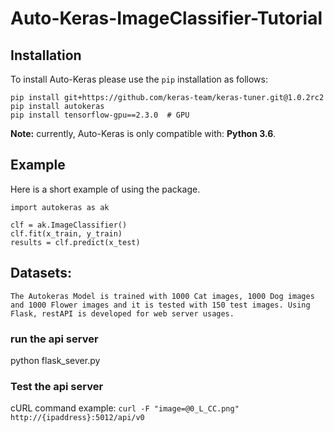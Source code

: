 # Auto-Keras-ImageClassifier-Tutorial


## Installation


To install Auto-Keras please use the `pip` installation as follows:

    pip install git+https://github.com/keras-team/keras-tuner.git@1.0.2rc2
    pip install autokeras
    pip install tensorflow-gpu==2.3.0  # GPU
    
**Note:** currently, Auto-Keras is only compatible with: **Python 3.6**.

## Example

Here is a short example of using the package.


    import autokeras as ak

    clf = ak.ImageClassifier()
    clf.fit(x_train, y_train)
    results = clf.predict(x_test)

## Datasets:
    The Autokeras Model is trained with 1000 Cat images, 1000 Dog images and 1000 Flower images and it is tested with 150 test images. Using Flask, restAPI is developed for web server usages.

### run the api server
python flask_sever.py

### Test the api server

cURL command example:
`curl -F "image=@0_L_CC.png" http://{ipaddress}:5012/api/v0`

 
